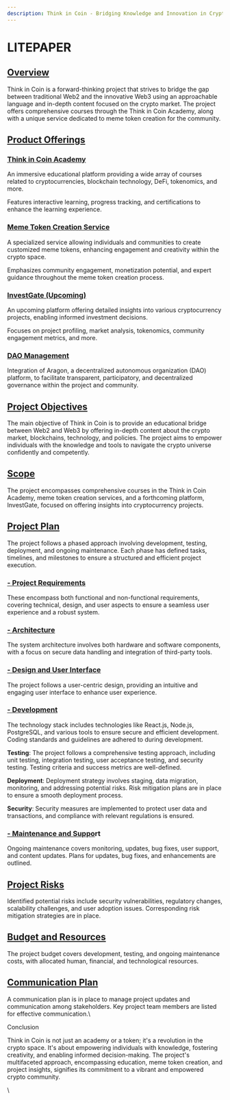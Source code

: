 ```yaml
---
description: Think in Coin - Bridging Knowledge and Innovation in Crypto
---
```


# LITEPAPER

## [Overview](readme/overview/)

Think in Coin is a forward-thinking project that strives to bridge the gap between traditional Web2 and the innovative Web3 using an approachable language and in-depth content focused on the crypto market. The project offers comprehensive courses through the Think in Coin Academy, along with a unique service dedicated to meme token creation for the community.

## [Product Offerings](products/)

### [**Think in Coin Academy**](products/academy.md)

An immersive educational platform providing a wide array of courses related to cryptocurrencies, blockchain technology, DeFi, tokenomics, and more.

Features interactive learning, progress tracking, and certifications to enhance the learning experience.

### [**Meme Token Creation Service**](products/meme-token-creation.md)

A specialized service allowing individuals and communities to create customized meme tokens, enhancing engagement and creativity within the crypto space.

Emphasizes community engagement, monetization potential, and expert guidance throughout the meme token creation process.

### [**InvestGate (Upcoming)**](products/investgate.md)

An upcoming platform offering detailed insights into various cryptocurrency projects, enabling informed investment decisions.

Focuses on project profiling, market analysis, tokenomics, community engagement metrics, and more.

### [**DAO Management**](products/dao-management-system.md)

Integration of Aragon, a decentralized autonomous organization (DAO) platform, to facilitate transparent, participatory, and decentralized governance within the project and community.



## [Project Objectives](readme/project-plan-roadmap/objectives.md)

The main objective of Think in Coin is to provide an educational bridge between Web2 and Web3 by offering in-depth content about the crypto market, blockchains, technology, and policies. The project aims to empower individuals with the knowledge and tools to navigate the crypto universe confidently and competently.

## [Scope](broken-reference)

The project encompasses comprehensive courses in the Think in Coin Academy, meme token creation services, and a forthcoming platform, InvestGate, focused on offering insights into cryptocurrency projects.

## [Project Plan](readme/project-plan-roadmap/)

The project follows a phased approach involving development, testing, deployment, and ongoing maintenance. Each phase has defined tasks, timelines, and milestones to ensure a structured and efficient project execution.

### [- Project Requirements](readme/project-plan-roadmap/requirements.md)

These encompass both functional and non-functional requirements, covering technical, design, and user aspects to ensure a seamless user experience and a robust system.

### [- Architecture](architecture/)

The system architecture involves both hardware and software components, with a focus on secure data handling and integration of third-party tools.

### [- Design and User Interface](design-and-user-interface.md)

The project follows a user-centric design, providing an intuitive and engaging user interface to enhance user experience.

### [- Development](development/)

The technology stack includes technologies like React.js, Node.js, PostgreSQL, and various tools to ensure secure and efficient development. Coding standards and guidelines are adhered to during development.

**Testing**: The project follows a comprehensive testing approach, including unit testing, integration testing, user acceptance testing, and security testing. Testing criteria and success metrics are well-defined.

**Deployment**: Deployment strategy involves staging, data migration, monitoring, and addressing potential risks. Risk mitigation plans are in place to ensure a smooth deployment process.

**Security**: Security measures are implemented to protect user data and transactions, and compliance with relevant regulations is ensured.

### [- Maintenance and Suppo](maintenance-and-support.md)rt

Ongoing maintenance covers monitoring, updates, bug fixes, user support, and content updates. Plans for updates, bug fixes, and enhancements are outlined.

## [Project Risks](readme/project-plan-roadmap/risks.md)

Identified potential risks include security vulnerabilities, regulatory changes, scalability challenges, and user adoption issues. Corresponding risk mitigation strategies are in place.

## [Budget and Resources](budget-and-resources.md)

The project budget covers development, testing, and ongoing maintenance costs, with allocated human, financial, and technological resources.

## [Communication Plan](communication-plan.md)

A communication plan is in place to manage project updates and communication among stakeholders. Key project team members are listed for effective communication.\


Conclusion

Think in Coin is not just an academy or a token; it's a revolution in the crypto space. It's about empowering individuals with knowledge, fostering creativity, and enabling informed decision-making. The project's multifaceted approach, encompassing education, meme token creation, and project insights, signifies its commitment to a vibrant and empowered crypto community.

\
